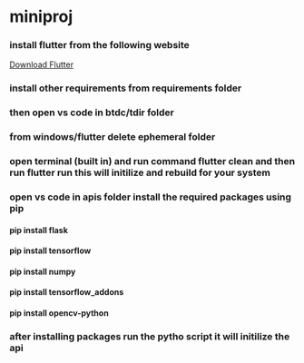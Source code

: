# miniproj
### install flutter from the following website
<a href="https://docs.flutter.dev/get-started/install/windows">Download Flutter</a>
### install other requirements from requirements folder
### then open vs code in btdc/tdir folder
### from windows/flutter delete ephemeral folder
### open terminal (built in) and run command flutter clean and then run flutter run this will initilize and rebuild for your system
### open vs code in apis folder install the required packages using pip
#### pip install flask
#### pip install tensorflow
#### pip install numpy
#### pip install tensorflow_addons
#### pip install opencv-python
### after installing packages run the pytho script it will initilize the api
